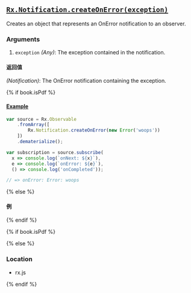 ## [`Rx.Notification.createOnError(exception)`](https://github.com/Reactive-Extensions/RxJS/blob/master/src/core/notification.js#L70)

Creates an object that represents an OnError notification to an observer.

### Arguments
1. `exception` *(Any)*: The exception contained in the notification.

#### 返回值
*(Notification)*: The OnError notification containing the exception.

{% if book.isPdf %}

#### [Example](http://jsbin.com/capiq/2/edit?js,console)

```js
var source = Rx.Observable
    .fromArray([
        Rx.Notification.createOnError(new Error('woops'))
    ])
    .dematerialize();

var subscription = source.subscribe(
  x => console.log(`onNext: ${x}`),
  e => console.log(`onError: ${e}`),
  () => console.log('onCompleted'));

// => onError: Error: woops
```

{% else %}

#### 例

[](http://jsbin.com/capiq/2/embed?js,console)

{% endif %}

{% if book.isPdf %}



{% else %}

### Location

- rx.js

{% endif %}